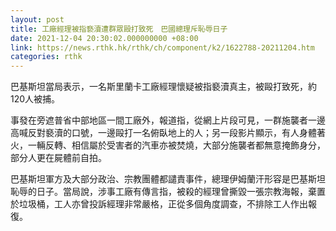 ```yaml
---
layout: post
title: 工廠經理被指褻瀆遭群眾毆打致死　巴國總理斥恥辱日子
date: 2021-12-04 20:30:02.000000000 +08:00
link: https://news.rthk.hk/rthk/ch/component/k2/1622788-20211204.htm
categories: rthk
---
```


巴基斯坦當局表示，一名斯里蘭卡工廠經理懷疑被指褻瀆真主，被毆打致死，約120人被捕。

事發在旁遮普省中部地區一間工廠外，報道指，從網上片段可見，一群施襲者一邊高喊反對褻瀆的口號，一邊毆打一名俯臥地上的人；另一段影片顯示，有人身體著火，一輛反轉、相信屬於受害者的汽車亦被焚燒，大部分施襲者都無意掩飾身分，部分人更在屍體前自拍。

巴基斯坦軍方及大部分政治、宗教團體都譴責事件，總理伊姆蘭汗形容是巴基斯坦恥辱的日子。當局說，涉事工廠有傳言指，被殺的經理曾撕毀一張宗教海報，棄置於垃圾桶，工人亦曾投訴經理非常嚴格，正從多個角度調查，不排除工人作出報復。
